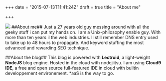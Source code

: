 +++
date = "2015-07-13T11:41:24Z"
draft = true
title = "About me"

+++

<img class="thumbnail pull-left" src="http://www.gravatar.com/avatar/3ee5607e4ea3087527eac045c333f45d?s=200" />
##About me##
Just a 27 years old guy messing around with all the geeky stuff i can put my hands on. I am a Unix-philosophy enable guy. 
With more than ten years il the web industries. Il still remember DNS entry used to take up to 48 hours to propagate. And keyword stuffing the most advanced and rewarding SEO technique.

##About the blog##
This blog is powered with **Lectroid**, a light-weight **NodeJS** blog engine. Hosted in the cloud with nodejiitsu.
I am using **Cloud9 IDE**, a free and open source full-featured IDE in cloud with builtin developpement environement. 
*aaS is the way to go. 